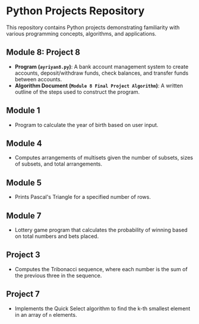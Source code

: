 # Python Projects Repository

This repository contains Python projects demonstrating familiarity with various programming concepts, algorithms, and applications.

## **Module 8: Project 8**
- **Program (`ayriyan8.py`)**: A bank account management system to create accounts, deposit/withdraw funds, check balances, and transfer funds between accounts.
- **Algorithm Document (`Module 8 Final Project Algorithm`)**: A written outline of the steps used to construct the program.

## **Module 1**
- Program to calculate the year of birth based on user input.

## **Module 4**
- Computes arrangements of multisets given the number of subsets, sizes of subsets, and total arrangements.

## **Module 5**
- Prints Pascal's Triangle for a specified number of rows.

## **Module 7**
- Lottery game program that calculates the probability of winning based on total numbers and bets placed.

## **Project 3**
- Computes the Tribonacci sequence, where each number is the sum of the previous three in the sequence.

## **Project 7**
- Implements the Quick Select algorithm to find the k-th smallest element in an array of `n` elements.
